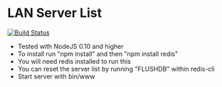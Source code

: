 # LAN Server List

[![Build Status](https://travis-ci.org/michaelrausch/LAN-Manager.svg?branch=master)](https://travis-ci.org/michaelrausch/LAN-Manager)

- Tested with NodeJS 0.10 and higher
- To install run "npm install" and then "npm install redis"
- You will need redis installed to run this
- You can reset the server list by running "FLUSHDB" within redis-cli
- Start server with bin/www
